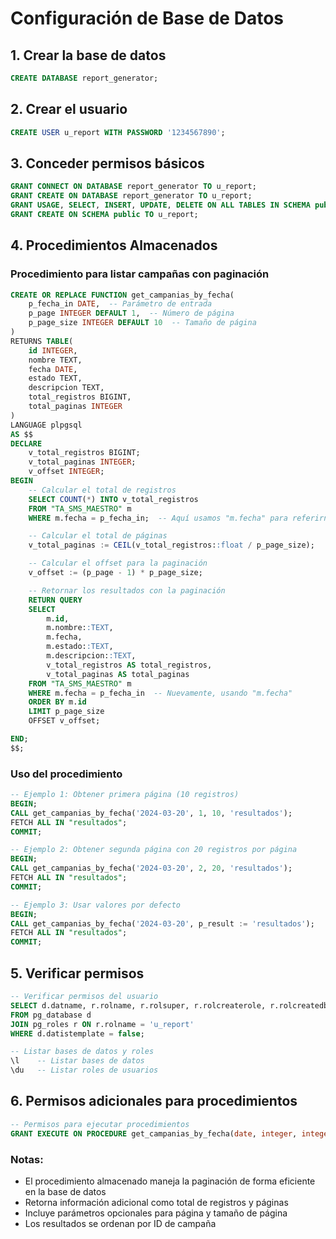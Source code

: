 # Configuración de Base de Datos

## 1. Crear la base de datos

```sql
CREATE DATABASE report_generator;
```

## 2. Crear el usuario

```sql
CREATE USER u_report WITH PASSWORD '1234567890';
```

## 3. Conceder permisos básicos

```sql
GRANT CONNECT ON DATABASE report_generator TO u_report;
GRANT CREATE ON DATABASE report_generator TO u_report;
GRANT USAGE, SELECT, INSERT, UPDATE, DELETE ON ALL TABLES IN SCHEMA public TO u_report;
GRANT CREATE ON SCHEMA public TO u_report;
```

## 4. Procedimientos Almacenados

### Procedimiento para listar campañas con paginación

```sql
CREATE OR REPLACE FUNCTION get_campanias_by_fecha(
    p_fecha_in DATE,  -- Parámetro de entrada
    p_page INTEGER DEFAULT 1,  -- Número de página
    p_page_size INTEGER DEFAULT 10  -- Tamaño de página
)
RETURNS TABLE(
    id INTEGER, 
    nombre TEXT, 
    fecha DATE, 
    estado TEXT, 
    descripcion TEXT,
    total_registros BIGINT,
    total_paginas INTEGER
) 
LANGUAGE plpgsql
AS $$
DECLARE
    v_total_registros BIGINT;
    v_total_paginas INTEGER;
    v_offset INTEGER;
BEGIN
    -- Calcular el total de registros
    SELECT COUNT(*) INTO v_total_registros
    FROM "TA_SMS_MAESTRO" m
    WHERE m.fecha = p_fecha_in;  -- Aquí usamos "m.fecha" para referirnos a la columna

    -- Calcular el total de páginas
    v_total_paginas := CEIL(v_total_registros::float / p_page_size);

    -- Calcular el offset para la paginación
    v_offset := (p_page - 1) * p_page_size;

    -- Retornar los resultados con la paginación
    RETURN QUERY
    SELECT
        m.id,
        m.nombre::TEXT,
        m.fecha,
        m.estado::TEXT,
        m.descripcion::TEXT,
        v_total_registros AS total_registros,
        v_total_paginas AS total_paginas
    FROM "TA_SMS_MAESTRO" m
    WHERE m.fecha = p_fecha_in  -- Nuevamente, usando "m.fecha"
    ORDER BY m.id
    LIMIT p_page_size
    OFFSET v_offset;

END;
$$;
```

### Uso del procedimiento

```sql
-- Ejemplo 1: Obtener primera página (10 registros)
BEGIN;
CALL get_campanias_by_fecha('2024-03-20', 1, 10, 'resultados');
FETCH ALL IN "resultados";
COMMIT;

-- Ejemplo 2: Obtener segunda página con 20 registros por página
BEGIN;
CALL get_campanias_by_fecha('2024-03-20', 2, 20, 'resultados');
FETCH ALL IN "resultados";
COMMIT;

-- Ejemplo 3: Usar valores por defecto
BEGIN;
CALL get_campanias_by_fecha('2024-03-20', p_result := 'resultados');
FETCH ALL IN "resultados";
COMMIT;
```

## 5. Verificar permisos

```sql
-- Verificar permisos del usuario
SELECT d.datname, r.rolname, r.rolsuper, r.rolcreaterole, r.rolcreatedb
FROM pg_database d
JOIN pg_roles r ON r.rolname = 'u_report'
WHERE d.datistemplate = false;

-- Listar bases de datos y roles
\l    -- Listar bases de datos
\du   -- Listar roles de usuarios
```

## 6. Permisos adicionales para procedimientos

```sql
-- Permisos para ejecutar procedimientos
GRANT EXECUTE ON PROCEDURE get_campanias_by_fecha(date, integer, integer, refcursor) TO u_report;
```

### Notas:
- El procedimiento almacenado maneja la paginación de forma eficiente en la base de datos
- Retorna información adicional como total de registros y páginas
- Incluye parámetros opcionales para página y tamaño de página
- Los resultados se ordenan por ID de campaña
